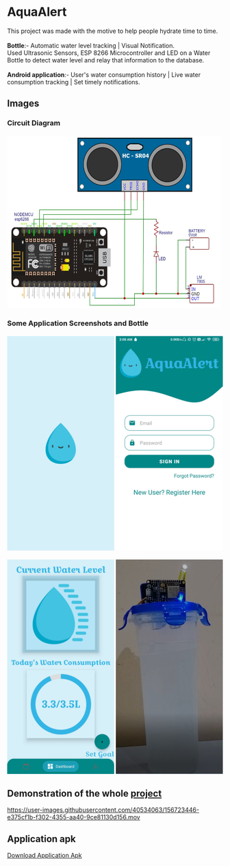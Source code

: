 # AquaAlert

This project was made with the motive to help people hydrate time to time.<br><br>
**Bottle**:- Automatic water level tracking | Visual Notification.<br>
Used Ultrasonic Sensors, ESP 8266 Microcontroller and LED on a Water Bottle to detect water level and relay that information to the database.<br>
<br>
<b>Android application</b>:- User's water consumption history | Live water consumption tracking | Set timely notifications.


## Images
<h3>Circuit Diagram<br><br>

<img src =Images/Circuit%20Diagram.jpg width=500 height=400>
<h3> Some Application Screenshots and Bottle <br><br>
<img src =Images/Screenshot_2021-04-09-03-53-34-197_com.example.aquaalert.jpg width=250>         <img src =Images/1617919941139.jpg width=250>

<img src =Images/1617919941103.jpg width=250>     <img src =Images/Bottle%20Image.jpg width=250, height=500>
<br>
  
## Demonstration of the whole <a href="https://youtu.be/TpeMJ2lhFmg">project</a>
 
https://user-images.githubusercontent.com/40534063/156723446-e375cf1b-f302-4355-aa40-9ce81130d156.mov

## Application apk
[Download Application Apk](https://drive.google.com/file/d/1p_8AIglsjSx6cMDZUlRkNTbnoKMIT8dc/view?usp=sharing) 
